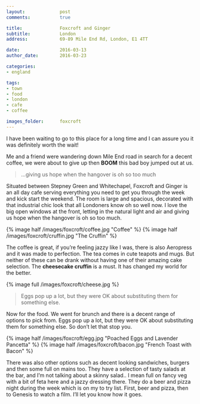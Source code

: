 ```yaml
---
layout:				post
comments: 			true

title:				Foxcroft and Ginger
subtitle:			London
address:			69-89 Mile End Rd, London, E1 4TT

date:				2016-03-13
author_date:		2016-03-23

categories:
- england

tags:			
- town
- food
- london
- cafe
- coffee

images_folder:		foxcroft
---
```


I have been waiting to go to this place for a long time and I can assure you it was definitely worth the wait!

Me and a friend were wandering down Mile End road in search for a decent coffee, we were about to give up then **BOOM** this bad boy jumped out at us.

> ...giving us hope when the hangover is oh so too much

Situated between Stepney Green and Whitechapel,  Foxcroft and Ginger is an all day cafe serving everything you need to get you through the week and kick start the weekend. The room is large and spacious, decorated with that industrial chic look that all Londoners know oh so well now. I love the big open windows at the front, letting in the natural light and air and giving us hope when the hangover is oh so too much.

{% image half /images/foxcroft/coffee.jpg "Coffee" %}
{% image half /images/foxcroft/cruffin.jpg "The Cruffin" %}

The coffee is great, if you’re feeling jazzy like I was, there is also Aeropress and it was made to perfection. The tea comes in cute teapots and mugs. But neither of these can be drank without having one of their amazing cake selection. The **cheesecake cruffin** is a must. It has changed my world for the better.

{% image full /images/foxcroft/cheese.jpg  %}

> Eggs pop up a lot, but they were OK about substituting them for something else.

Now for the food. We went for brunch and there is a decent range of options to pick from. Eggs pop up a lot, but they were OK about substituting them for something else. So don’t let that stop you.

{% image half /images/foxcroft/egg.jpg "Poached Eggs and Lavender Pancetta"  %}
{% image half /images/foxcroft/bacon.jpg "French Toast with Bacon" %}

There was also other options such as decent looking sandwiches, burgers and then some full on mains too. They have a selection of tasty salads at the bar, and I’m not talking about a skinny salad.. I mean full on fancy veg with a bit of feta here and a jazzy dressing there. They do a beer and pizza night during the week which is on my to try list. First, beer and pizza, then to Genesis to watch a film. I’ll let you know how it goes.
